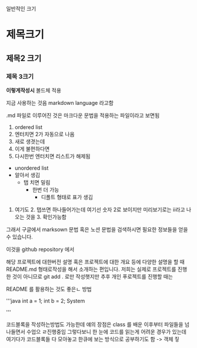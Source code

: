 일반적인 크기

# 제목크기
## 제목2 크기
### 제목 3크기
__이렇게작성시__ 볼드체 적용

지금 사용하는 것음 markdown language 라고함

.md 파일로 이루어진 것은 마크다운 문법을 적용하는 
파일이라고 보면됨

1. ordered list 
2. 엔터치면 2가 자동으로 나옴
3. 새로 생겻는데
4. 이게 불편하다면
5. 다시한번 엔터치면 리스트가 해제됨 

- unordered list
- 알아서 생김
  - 탭 치면 밀림
    - 한번 더 가능
      - 디폴트 형태로 표가 생김

1. 여기도
   2. 탭쓰면 하나들어가는데 여기선 숫자 2로 보이지만 미리보기로는 ii라고 나오는 것을
   3. 확인가능함 

그래서 구글에서
marksown 문법 혹은 노션 문법을 검색하시면 필요한 
정보들을 얻을 수 있습니다.

이것을 github repository 에서

해당 프로젝트에 대한버전 설명 혹은 프로젝트에 대한 개요 등에
다양한 설명을 할 때 
README.md 형태로작성을 해서 소개하는 편입니다.
저희는 실제로 프로젝트를 진행한 것이 아니므로
git add . 로만 작성햇지만 
추후 개인 푸로젝트를 진행할 때는

README 를 활용하는 것도 좋은ㄴ 방법

'''java
int a = 1;
int b = 2;
System

'''

코드블록을 작성하는방법도 가능한데
얘의 장점은 
class 를 배운 이후부터
파일들을 넘나들면서 수업으 ㄹ진행중임
그렇다보니 한 눈에 코드를 읽는게 어려운 경우가 있는데
여기다가 코드블록들 다 모아놓고
한큐에 보는 방식으로 공부하기도 함
-> 객체 짛

